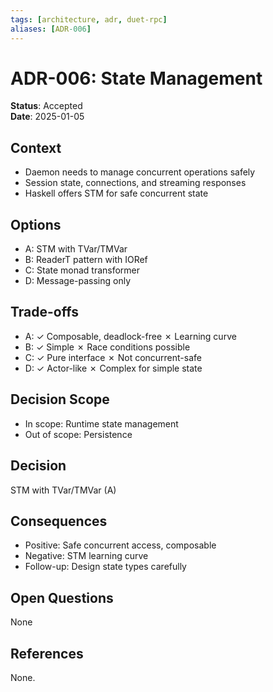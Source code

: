 ```yaml
---
tags: [architecture, adr, duet-rpc]
aliases: [ADR-006]
---
```


# ADR-006: State Management

**Status**: Accepted  
**Date**: 2025-01-05

## Context
- Daemon needs to manage concurrent operations safely
- Session state, connections, and streaming responses
- Haskell offers STM for safe concurrent state

## Options
- A: STM with TVar/TMVar
- B: ReaderT pattern with IORef
- C: State monad transformer
- D: Message-passing only

## Trade-offs
- A: ✓ Composable, deadlock-free ✗ Learning curve
- B: ✓ Simple ✗ Race conditions possible
- C: ✓ Pure interface ✗ Not concurrent-safe
- D: ✓ Actor-like ✗ Complex for simple state

## Decision Scope
- In scope: Runtime state management
- Out of scope: Persistence

## Decision
STM with TVar/TMVar (A)

## Consequences
- Positive: Safe concurrent access, composable
- Negative: STM learning curve
- Follow-up: Design state types carefully

## Open Questions
None

## References
None.

